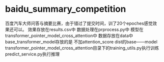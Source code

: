 # baidu_summary_competition
百度汽车大师问答与摘要比赛，由于错过了提交时间，训了20个epoches感觉效果还可以。
效果存放在results.csv中
数据处理在prprocess.py中
模型在transformer_pointer_model_cross_attention中
数据存放在data中
base_transformer_model存放的是 不加attention_score dist的base——model
transformer_pointer_model_cross_attention目录下的training_utils.py执行训练 predict_service.py执行推理


